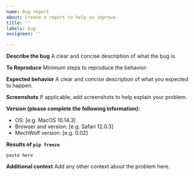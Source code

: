 ```yaml
---
name: Bug report
about: Create a report to help us improve
title: ''
labels: bug
assignees: ''

---
```


**Describe the bug**
A clear and concise description of what the bug is.

**To Reproduce**
Minimum steps to reproduce the behavior:

**Expected behavior**
A clear and concise description of what you expected to happen.

**Screenshots**
If applicable, add screenshots to help explain your problem.

**Version (please complete the following information):**
 - OS: [e.g. MacOS 10.14.3]
 - Browser and version: [e.g. Safari 12.0.3]
 - MechWolf version: [e.g. 0.02]

**Results of `pip freeze`**
```
paste here
```

**Additional context**
Add any other context about the problem here.
